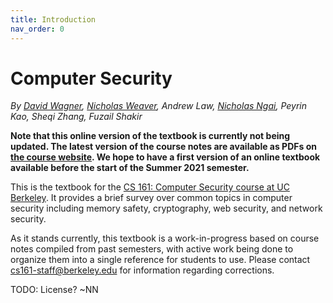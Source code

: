 ```yaml
---
title: Introduction
nav_order: 0
---
```


# Computer Security

_By [David Wagner](https://people.eecs.berkeley.edu/~daw/), [Nicholas
Weaver](https://www1.icsi.berkeley.edu/~nweaver/), Andrew Law, [Nicholas
Ngai](https://ngai.me/), Peyrin Kao, Sheqi Zhang, Fuzail Shakir_

**Note that this online version of the textbook is currently not being updated. The latest version of the course notes are available as PDFs on [the course website](https://cs161.org/resources#notes). We hope to have a first version of an online textbook available before the start of the Summer 2021 semester.**

This is the textbook for the [CS 161: Computer Security course at UC
Berkeley](https://cs161.org/). It provides a brief survey over common topics in
computer security including memory safety, cryptography, web security, and
network security.

As it stands currently, this textbook is a work-in-progress based on course
notes compiled from past semesters, with active work being done to organize them
into a single reference for students to use. Please contact
[cs161-staff@berkeley.edu](mailto:cs161-staff@berkeley.edu) for information
regarding corrections.

TODO: License? ~NN
